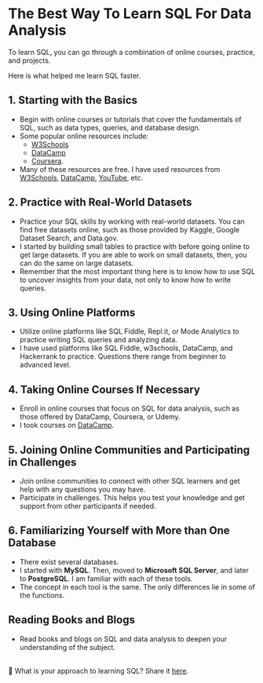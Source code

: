 # The Best Way To Learn SQL For Data Analysis

To learn SQL, you can go through a combination of online courses, practice, and projects. 

Here is what helped me learn SQL faster.

## 1. Starting with the Basics
* Begin with online courses or tutorials that cover the fundamentals of SQL, such as data types, queries, and database design.
* Some popular online resources include:  
  * [W3Schools](https://www.w3schools.com/)
  * [DataCamp](https://www.datacamp.com/)
  * [Coursera](https://www.coursera.org/).
* Many of these resources are free. I have used resources from [W3Schools](https://www.w3schools.com/), [DataCamp](https://www.datacamp.com/), [YouTube](https://www.youtube.com/), etc. 

## 2. Practice with Real-World Datasets
* Practice your SQL skills by working with real-world datasets. You can find free datasets online, such as those provided by Kaggle, Google Dataset Search, and Data.gov.
* I started by building small tables to practice with before going online to get large datasets. If you are able to work on small datasets, then, you can do the same on large datasets.
* Remember that the most important thing here is to know how to use SQL to uncover insights from your data, not only to know how to write queries.

## 3. Using Online Platforms
* Utilize online platforms like SQL Fiddle, Repl.it, or Mode Analytics to practice writing SQL queries and analyzing data.
* I have used platforms like SQL Fiddle, w3schools, DataCamp, and Hackerrank to practice. Questions there range from beginner to advanced level.

## 4. Taking Online Courses If Necessary 
* Enroll in online courses that focus on SQL for data analysis, such as those offered by DataCamp, Coursera, or Udemy.
* I took courses on [DataCamp](https://www.datacamp.com/).

## 5. Joining Online Communities and Participating in Challenges
* Join online communities to connect with other SQL learners and get help with any questions you may have.
* Participate in challenges. This helps you test your knowledge and get support from other participants if needed.

## 6. Familiarizing Yourself with More than One Database
* There exist several databases.
* I started with **MySQL**. Then, moved to **Microsoft SQL Server**, and later to **PostgreSQL**. I am familiar with each of these tools.
* The concept in each tool is the same. The only differences lie in some of the functions.

## Reading Books and Blogs
* Read books and blogs on SQL and data analysis to deepen your understanding of the subject.
</br></br>

📌 What is your approach to learning SQL? Share it [here](https://www.linkedin.com/in/edwigesongong/).

